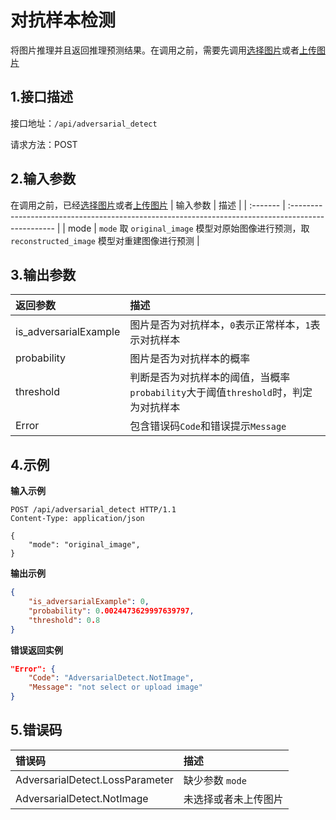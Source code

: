 
# 对抗样本检测
将图片推理并且返回推理预测结果。在调用之前，需要先调用[选择图片](api/select_image.md)或者[上传图片](api/upload_image.md)
## 1.接口描述



接口地址：`/api/adversarial_detect`

请求方法：POST

## 2.输入参数

在调用之前，已经[选择图片](api/select_image.md)或者[上传图片](api/upload_image.md)
| 输入参数 | 描述                                                                                               |
| :------- | :------------------------------------------------------------------------------------------------- |
| mode     | `mode` 取 `original_image` 模型对原始图像进行预测，取 `reconstructed_image` 模型对重建图像进行预测 |


## 3.输出参数

| 返回参数              | 描述                                                                               |
| :-------------------- | :--------------------------------------------------------------------------------- |
| is_adversarialExample | 图片是否为对抗样本，`0`表示正常样本，`1`表示对抗样本                               |
| probability           | 图片是否为对抗样本的概率                                                           |
| threshold             | 判断是否为对抗样本的阈值，当概率`probability`大于阈值`threshold`时，判定为对抗样本 |
| Error                 | 包含错误码`Code`和错误提示`Message`                                                |

## 4.示例

**输入示例**
```curl
POST /api/adversarial_detect HTTP/1.1
Content-Type: application/json

{
    "mode": "original_image",
}
```

**输出示例**
```json
{
    "is_adversarialExample": 0,
    "probability": 0.0024473629997639797,
    "threshold": 0.8
}
```

**错误返回实例**
```json
"Error": {
    "Code": "AdversarialDetect.NotImage",
    "Message": "not select or upload image"
}
```

## 5.错误码
| 错误码               | 描述                 |
| :------------------- | :------------------- |
| AdversarialDetect.LossParameter | 缺少参数 `mode`             |
| AdversarialDetect.NotImage | 未选择或者未上传图片 |

